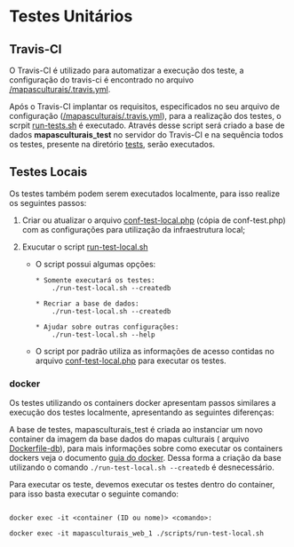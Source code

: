 # Testes Unitários 

## Travis-CI
O Travis-CI é utilizado para automatizar a execução dos teste, a configuração do travis-ci é encontrado no arquivo [/mapasculturais/.travis.yml](../../.travis.yml).


Após o Travis-CI implantar os requisitos, especificados no seu arquivo de configuração ([/mapasculturais/.travis.yml](../../.travis.yml)), para a realização dos testes, o scrpit [run-tests.sh](../../scripts/run-tests.sh) é executado. Através desse script será criado a base de dados **mapasculturais_test** no servidor do Travis-CI e na sequência todos os testes, presente na diretório [tests](../../tests/), serão executados.


## Testes Locais
Os testes também podem serem executados localmente, para isso realize os seguintes passos:

1. Criar ou atualizar o arquivo [conf-test-local.php](../../src/protected/application/conf/conf-test-local.php) (cópia de conf-test.php) com as configurações para utilização da infraestrutura local;

2. Exucutar o script [run-test-local.sh](../../scripts/run-test-local.sh) 
    * O script possui algumas opções:
        ```
        * Somente executará os testes:
            ./run-test-local.sh --createdb

        * Recriar a base de dados:
            ./run-test-local.sh --createdb        

        * Ajudar sobre outras configurações:
            ./run-test-local.sh --help

        ```
    
    * O script por padrão utiliza as informações de acesso contidas no arquivo [conf-test-local.php](../../src/protected/application/conf/conf-test-local.php) para executar os testes.




### docker
Os testes utilizando os containers docker apresentam passos similares a execução dos testes localmente, apresentando as seguintes diferenças:

A base de testes, mapasculturais_test é criada ao instanciar um novo container da imagem da base dados do mapas culturais ( arquivo [Dockerfile-db](../../docker/dev/Dockerfile-db)), para mais informações sobre como executar os containers dockers veja o documento [guia do docker](../../docs/mc_developer_tests.md). Dessa forma a criação da base utilizando o comando ```./run-test-local.sh --createdb``` é desnecessário.

Para executar os teste, devemos executar os testes dentro do container, para isso basta executar o seguinte comando:

```

docker exec -it <container (ID ou nome)> <comando>:

docker exec -it mapasculturais_web_1 ./scripts/run-test-local.sh

```


